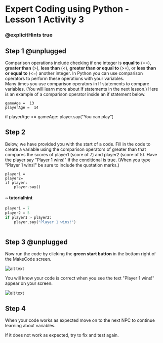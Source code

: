 # Expert Coding using Python - Lesson 1 Activity 3
### @explicitHints true

## Step 1 @unplugged
Comparison operations include checking if one integer is **equal to** (==), **greater than** (>), **less than** (<), **greater than or equal to** (>=), or **less than or equal to** (<=) another integer. 
In Python you can use comparison operators to perform these operations with your variables.  
Many times you use comparison operators in If statements to compare variables.  (You will learn more about If statements in the next lesson.)
 Here is an example of a comparison operator inside an if statement below. 

    gameAge =  13
    playerAge =  14
  if playerAge >= gameAge:
    player.say("You can play")


## Step 2
Below, we have provided you with the start of a code. Fill in the code to create a variable using the comparison operators of greater than that compares the scores of player1 (score of 7) and player2 (score of 5).  Have the player say "Player 1 wins!" if the conditional is true. (When you type "Player 1 wins!" be sure to include the quotation marks.)

```template
player1 = 
player2=
if player:
    player.say()
```

#### ~ tutorialhint

```python
player1 = 7
player2 = 5
if player1 > player2:
    player.say("Player 1 wins!")
    
```

## Step 3 @unplugged

Now run the code by clicking the **green start button** in the bottom right of the MakeCode screen. 

![alt text](https://expertjs.codingcredentials.com/Lesson1/1.1/1.JPG?raw=true "Start")

You will know your code is correct when you see the text "Player 1 wins!" appear on your screen. 

![alt text](https://expertjs.codingcredentials.com/Lesson1/1.1/1.3.png?raw=true "Code")

## Step 4
When your code works as expected move on to the next NPC to continue learning about variables. 

If it does not work as expected, try to fix and test again.

